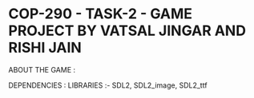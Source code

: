 # COP-290 - TASK-2 - GAME PROJECT BY VATSAL JINGAR AND RISHI JAIN 

ABOUT THE GAME :



DEPENDENCIES :
LIBRARIES :- SDL2, SDL2_image, SDL2_ttf


